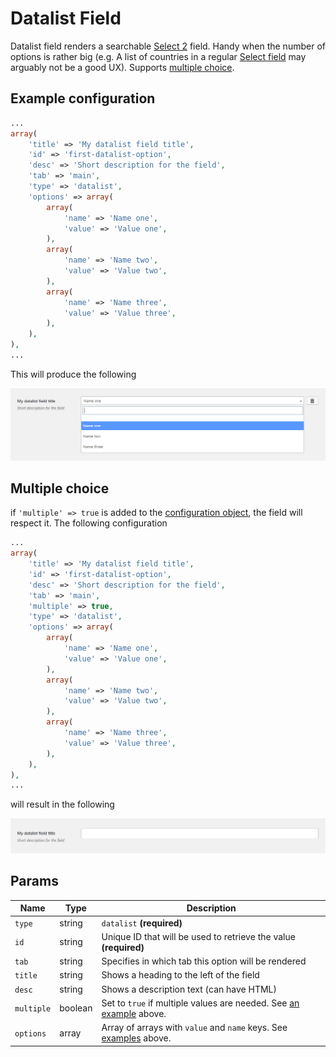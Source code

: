 # Datalist Field

Datalist field renders a searchable [Select 2](https://select2.github.io/) field. Handy when the number of options is rather big (e.g. A list of countries in a regular [Select field](select.md) may arguably not be a good UX). Supports [multiple choice](#multiple-choice).
 
## Example configuration

```php
...
array(
    'title' => 'My datalist field title',
    'id' => 'first-datalist-option',
    'desc' => 'Short description for the field',
    'tab' => 'main',
    'type' => 'datalist',
    'options' => array(
        array(
            'name' => 'Name one',
            'value' => 'Value one',
        ),
        array(
            'name' => 'Name two',
            'value' => 'Value two',
        ),
        array(
            'name' => 'Name three',
            'value' => 'Value three',
        ),
    ),
),
...
```

This will produce the following

![](../assets/datalist-one.png)

## Multiple choice

if `'multiple' => true` is added to the [configuration object](#example-configuration), the field will respect it. The following configuration

```php
...
array(
    'title' => 'My datalist field title',
    'id' => 'first-datalist-option',
    'desc' => 'Short description for the field',
    'tab' => 'main',
    'multiple' => true,
    'type' => 'datalist',
    'options' => array(
        array(
            'name' => 'Name one',
            'value' => 'Value one',
        ),
        array(
            'name' => 'Name two',
            'value' => 'Value two',
        ),
        array(
            'name' => 'Name three',
            'value' => 'Value three',
        ),
    ),
),
...
```

will result in the following

![](../assets/datalist-two.png)

## Params

| Name | Type | Description |
| --- | --- | --- |
| `type` | string | `datalist` **(required)**
| `id` | string | Unique ID that will be used to retrieve the value **(required)**
| `tab` | string | Specifies in which tab this option will be rendered
| `title` | string | Shows a heading to the left of the field
| `desc` | string | Shows a description text (can have HTML)
| `multiple` | boolean | Set to `true` if multiple values are needed. See [an example](#multiple-choice) above.
| `options` | array | Array of arrays with `value` and `name` keys. See [examples](#example-configuration) above.